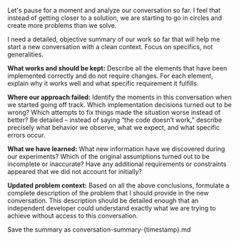 Let's pause for a moment and analyze our conversation so far. I feel that instead of getting closer to a solution, we are starting to go in circles and create more problems than we solve.

I need a detailed, objective summary of our work so far that will help me start a new conversation with a clean context. Focus on specifics, not generalities.

**What works and should be kept:**
Describe all the elements that have been implemented correctly and do not require changes. For each element, explain why it works well and what specific requirement it fulfills.

**Where our approach failed:**
Identify the moments in this conversation when we started going off track. Which implementation decisions turned out to be wrong? Which attempts to fix things made the situation worse instead of better? Be detailed – instead of saying “the code doesn’t work,” describe precisely what behavior we observe, what we expect, and what specific errors occur.

**What we have learned:**
What new information have we discovered during our experiments? Which of the original assumptions turned out to be incomplete or inaccurate? Have any additional requirements or constraints appeared that we did not account for initially?

**Updated problem context:**
Based on all the above conclusions, formulate a complete description of the problem that I should provide in the new conversation. This description should be detailed enough that an independent developer could understand exactly what we are trying to achieve without access to this conversation.

Save the summary as conversation-summary-{timestamp}.md
